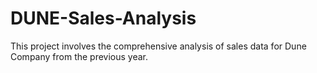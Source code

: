# DUNE-Sales-Analysis
This project involves the comprehensive analysis of sales data for Dune Company from the previous year. 
